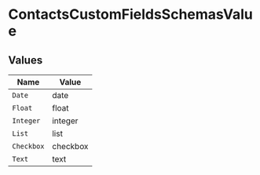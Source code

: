 # ContactsCustomFieldsSchemasValue


## Values

| Name       | Value      |
| ---------- | ---------- |
| `Date`     | date       |
| `Float`    | float      |
| `Integer`  | integer    |
| `List`     | list       |
| `Checkbox` | checkbox   |
| `Text`     | text       |